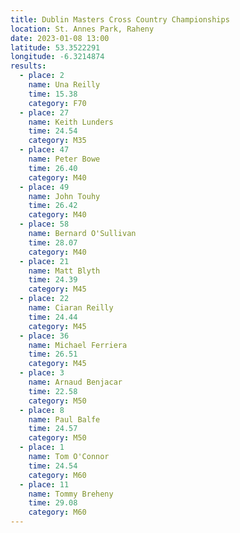 ```yaml
---
title: Dublin Masters Cross Country Championships
location: St. Annes Park, Raheny
date: 2023-01-08 13:00
latitude: 53.3522291
longitude: -6.3214874
results:
  - place: 2
    name: Una Reilly
    time: 15.38
    category: F70
  - place: 27
    name: Keith Lunders
    time: 24.54
    category: M35
  - place: 47
    name: Peter Bowe
    time: 26.40
    category: M40
  - place: 49
    name: John Touhy
    time: 26.42
    category: M40
  - place: 58
    name: Bernard O'Sullivan
    time: 28.07
    category: M40
  - place: 21
    name: Matt Blyth
    time: 24.39
    category: M45
  - place: 22
    name: Ciaran Reilly
    time: 24.44
    category: M45
  - place: 36
    name: Michael Ferriera
    time: 26.51
    category: M45
  - place: 3
    name: Arnaud Benjacar
    time: 22.58
    category: M50
  - place: 8
    name: Paul Balfe
    time: 24.57
    category: M50
  - place: 1  
    name: Tom O'Connor
    time: 24.54
    category: M60
  - place: 11
    name: Tommy Breheny
    time: 29.08
    category: M60
---
```

